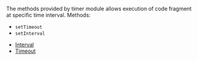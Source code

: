 The methods provided by timer module allows execution of code fragment at specific time interval.
Methods:
* `setTimeout`
* `setInterval`

<snippet id='require-timer'/>

* [Interval](#interval)
* [Timeout](#timeout)
